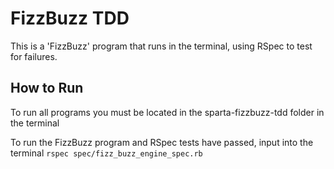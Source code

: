 # FizzBuzz TDD

This is a 'FizzBuzz' program that runs in the terminal, using RSpec to test for failures.

## How to Run

To run all programs you must be located in the sparta-fizzbuzz-tdd folder in the terminal

To run the FizzBuzz program and RSpec tests have passed, input into the terminal `rspec spec/fizz_buzz_engine_spec.rb`
